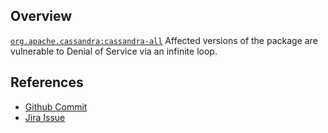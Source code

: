 ## Overview
[`org.apache.cassandra:cassandra-all`](http://search.maven.org/#search%7Cga%7C1%7Ca%3A%22cassandra-all%22)
Affected versions of the package are vulnerable to Denial of Service via an infinite loop.

## References
- [Github Commit](https://github.com/apache/cassandra/commit/8bc8fa36907188440579aaf88b2bd397ec4dcf8c)
- [Jira Issue](https://issues.apache.org/jira/browse/CASSANDRA-11034)
